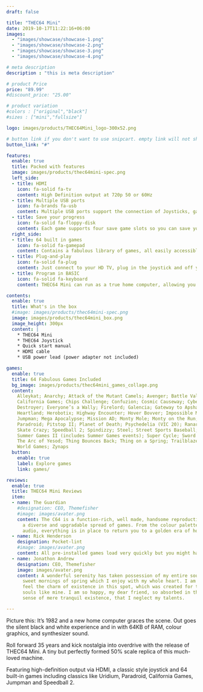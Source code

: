 ```yaml
---
draft: false

title: "THEC64 Mini"
date: 2019-10-17T11:22:16+06:00
images: 
  - "images/showcase/showcase-1.png"
  - "images/showcase/showcase-2.png"
  - "images/showcase/showcase-3.png"
  - "images/showcase/showcase-4.png"

# meta description
description : "this is meta description"

# product Price
price: "89.99"
#discount_price: "25.00"

# product variation
#colors : ["original","black"]
#sizes : ["mini","fullsize"]

logo: images/products/THEC64Mini_logo-300x52.png

# button link if you don't want to use snipcart. empty link will not show button
button_link: "#"

features:
  enable: true
  title: Packed with features
  image: images/products/thec64mini-spec.png
  left_side:
  - title: HDMI
    icon: fa-solid fa-tv
    content: High Definition output at 720p 50 or 60Hz
  - title: Multiple USB ports
    icon: fa-brands fa-usb
    content: Multiple USB ports support the connection of Joysticks, gamepads, mice, USB sticks and keyboards.
  - title: Save your progress
    icon: fa-solid fa-floppy-disk
    content: Each game supports four save game slots so you can save your progress and return at any time.
  right_side:
  - title: 64 built in games
    icon: fa-solid fa-gamepad
    content: Contains a fabulous library of games, all easily accessible through a user friendly carousel.
  - title: Plug-and-play
    icon: fa-solid fa-plug
    content: Just connect to your HD TV, plug in the joystick and off you go! Gone are the days of loading slowly from cassette or disk!
  - title: Program in BASIC
    icon: fa-solid fa-keyboard
    content: THEC64 Mini can run as a true home computer, allowing you to write your own programs and save them to USB stick.

contents:
  enable: true
  title: What's in the box
  #image: images/products/thec64mini-spec.png
  image: images/products/thec64mini_box.png
  image_height: 300px
  content: |
    * THEC64 Mini
    * THEC64 Joystick
    * Quick start manual
    * HDMI cable
    * USB power lead (power adapter not included)

games:
  enable: true
  title: 64 Fabulous Games Included
  bg_image: images/products/thec64mini_games_collage.png
  content: 
    Alleykat; Anarchy; Attack of the Mutant Camels; Avenger; Battle Valley; Bear Bovver; Boulder Dash; Bounder;
    California Games; Chips Challenge; Confuzion; Cosmic Causeway; Cyberdyne Warrior; Cybernoid II; Deflektor;
    Destroyer; Everyone’s a Wally; Firelord; Galencia; Gateway to Apshai; Gribbly’s Day Out; Gridrunner (VIC 20);
    Heartland; Herobotix; Highway Encounter; Hover Bovver; Impossible Mission; Impossible Mission II; IO; Iridis Alpha;
    Jumpman; Mega Apocalypse; Mission AD; Monty Mole; Monty on the Run; Nebulus; Netherworld; Nodes of Yesod;
    Paradroid; Pitstop II; Planet of Death; Psychedelia (VIC 20); Ranarama; Robin of the Wood; Silicon Warrior;
    Skate Crazy; Speedball 2; Spindizzy; Steel; Street Sports Baseball; Street Sports Basketball;
    Summer Games II (includes Summer Games events); Super Cycle; Sword of Fargoal; Temple of Apshai Trilogy;
    The Arc of Yesod; Thing Bounces Back; Thing on a Spring; Trailblazer; Uridium; Who Dares Wins II; Winter Games;
    World Games; Zynaps
  button:
    enable: true
    label: Explore games
    link: games/

reviews:
  enable: true
  title: THEC64 Mini Reviews
  item:
  - name: The Guardian
    #designation: CEO, Themefisher
    #image: images/avater.png
    content: The C64 is a function-rich, well made, handsome reproduction and includes
      a diverse and upgradable spread of games. From the colour palette to the crunchy
      audio, everything is in place to return you to a golden era of home computing.
  - name: Rick Henderson
    designation: Pocket-lint
    #image: images/avater.png
    content: All pre-installed games load very quickly but you might have to wait for your own downloaded files to start. They are faster than on the original computer but still take a while to start up. There's no doubt that what the retro console does it does well, with excellent emulation of both the Commodore 64 and its software. It's a decent homage to a glorious period for gaming.
  - name: Jonathon Andrew
    designation: CEO, Themefisher
    image: images/avater.png
    content: A wonderful serenity has taken possession of my entire soul, like these
      sweet mornings of spring which I enjoy with my whole heart. I am alone, and
      feel the charm of existence in this spot, which was created for the bliss of
      souls like mine. I am so happy, my dear friend, so absorbed in the exquisite
      sense of mere tranquil existence, that I neglect my talents.

---
```


Picture this: It’s 1982 and a new home computer graces the scene. Out goes the silent black and white experience and in with 64KB of RAM, colour graphics, and synthesizer sound.

Roll forward 35 years and kick nostalgia into overdrive with the release of THEC64 Mini. A tiny but perfectly formed 50% scale replica of this much-loved machine.

Featuring high-definition output via HDMI, a classic style joystick and 64 built-in games including classics like Uridium, Paradroid, California Games, Jumpman and Speedball 2.
